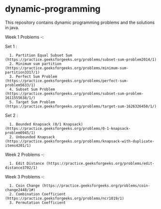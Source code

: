 # dynamic-programming
This repository contains dynamic programming problems and the solutions in java.

Week 1 Problems -:

Set 1 :
      
      1. Partition Equal Subset Sum (https://practice.geeksforgeeks.org/problems/subset-sum-problem2014/1)
      2. Minimum sum partition (https://practice.geeksforgeeks.org/problems/minimum-sum-partition3317/1)
      3. Perfect Sum Problem (https://practice.geeksforgeeks.org/problems/perfect-sum-problem5633/1)
      4. Subset Sum Problem (https://practice.geeksforgeeks.org/problems/subset-sum-problem-1611555638/1/)
      5. Target Sum Problem (https://practice.geeksforgeeks.org/problems/target-sum-1626326450/1/)

    
Set 2 :
      
      1. Bounded Knapsack (0/1 Knapsack) (https://practice.geeksforgeeks.org/problems/0-1-knapsack-problem0945/1)
      2. Unbounded Knapsack (https://practice.geeksforgeeks.org/problems/knapsack-with-duplicate-items4201/1)

Week 2 Problems -:
     
      1. Edit Distance (https://practice.geeksforgeeks.org/problems/edit-distance3702/1)

Week 3 Problems -:

      1. Coin Change (https://practice.geeksforgeeks.org/problems/coin-change2448/1#)
      2. Combination Coefficient (https://practice.geeksforgeeks.org/problems/ncr1019/1)
      3. Permutation Coefficient
